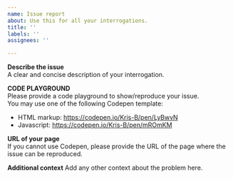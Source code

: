 ```yaml
---
name: Issue report
about: Use this for all your interrogations.
title: ''
labels: ''
assignees: ''

---
```


**Describe the issue**  
A clear and concise description of your interrogation.

**CODE PLAYGROUND**  
Please provide a code playground to show/reproduce your issue.  
You may use one of the following Codepen template:
- HTML markup: https://codepen.io/Kris-B/pen/LyBwvN
- Javascript: https://codepen.io/Kris-B/pen/mROmKM


**URL of your page**  
If you cannot use Codepen, please provide the URL of the page where the issue can be reproduced.


**Additional context**
Add any other context about the problem here.
